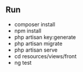 ## Run

- composer install
- npm install
- php artisan key:generate
- php artisan migrate
- php artisan serve
- cd resources/views/front
- ng test
